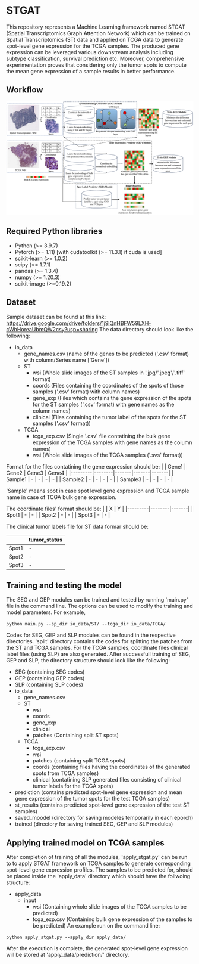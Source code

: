 # STGAT
This repository represents a Machine Learning framework named STGAT (Spatial Transcriptomics Graph Attention Network) which can be trained on Spatial Transcriptomics (ST) data and applied on TCGA data to generate spot-level gene expression for the TCGA samples. The produced gene expression can be leveraged various downstream analysis including subtype classification, survival prediction etc. Moreover, comprehensive experimentation proves that considering only the tumor spots to compute the mean gene expression of a sample results in better performance.

## Workflow
![alt text](https://github.com/compbiolabucf/STGAT/blob/main/STGAT_overall_diagram.png)

## Required Python libraries
- Python (>= 3.9.7)
- Pytorch (>= 1.11) [with cudatoolkit (>= 11.3.1) if cuda is used]
- scikit-learn (>= 1.0.2)
- scipy (>= 1.7.1)
- pandas (>= 1.3.4)
- numpy (>= 1.20.3)
- scikit-image (>=0.19.2)

## Dataset
Sample dataset can be found at this link: https://drive.google.com/drive/folders/1j9lQnHBFW59LXH-cWhHoreaUbmQW2csy?usp=sharing
The data directory should look like the following:
- io_data
   - gene_names.csv (name of the genes to be predicted ('.csv' format) with column/Series name ['Gene'])
   - ST
      - wsi (Whole slide images of the ST samples in '.jpg/'.jpeg'/'.tiff' format)
      - coords (Files containing the coordinates of the spots of those samples ('.csv' format) with column names) 
      - gene_exp (Files which contains the gene expression of the spots for the ST samples ('.csv' format) with gene names as the column names)
      - clinical (Files containing the tumor label of the spots for the ST samples ('.csv' format)) 
    - TCGA
      - tcga_exp.csv (Single '.csv' file contatining the bulk gene expression of the TCGA samples with gene names as the column names)
      - wsi (Whole slide images of the TCGA samples ('.svs' format))

Format for the files contatining the gene expression should be:
|         | Gene1  | Gene2 | Gene3 | Gene4 |
|---------|--------|-------|-------|-------|
| Sample1 |    -   |    -  |   -   |   -   |
| Sample2 |    -   |    -  |   -   |   -   |
| Sample3 |    -   |    -  |   -   |   -   |

'Sample' means spot in case spot level gene expression and TCGA sample name in case of TCGA bulk gene expression.

The coordinate files' format should be: 
|         |    X   |    Y  |
|---------|--------|-------|
| Spot1   |    -   |    -  |
| Spot2   |    -   |    -  |
| Spot3   |    -   |    -  |

The clinical tumor labels file for ST data formar should be:

|         |tumor_status|
|---------|------------|
| Spot1   |      -     |
| Spot2   |      -     |
| Spot3   |      -     |

## Training and testing the model
The SEG and GEP modules can be trained and tested by running 'main.py' file in the command line. The options can be used to modify the training and model parameters. For example,
```
python main.py --sp_dir io_data/ST/ --tcga_dir io_data/TCGA/
```
Codes for SEG, GEP and SLP modules can be found in the respective directories. 'split' directory contains the codes for splitting the patches from the ST and TCGA samples. For the TCGA samples, coordinate files clinical label files (using SLP) are also generated. 
After successfull training of SEG, GEP and SLP, the directory structure should look like the following:
- SEG (containing SEG codes)
- GEP (containing GEP codes)
- SLP (containing SLP codes)
- io_data
   - gene_names.csv
   - ST
      - wsi
      - coords
      - gene_exp
      - clinical
      - patches (Containing split ST spots)
    - TCGA
      - tcga_exp.csv
      - wsi
      - patches (containing split TCGA spots)
      - coords (containing files having the coordinates of the generated spots from TCGA samples)
      - clinical (contatining SLP generated files consisting of clinical tumor labels for the TCGA spots)
- prediction (contains predicted spot-level gene expression and mean gene expression of the tumor spots for the test TCGA samples)
- st_results (contains predicted spot-level gene expression of the test ST samples)
- saved_moodel (directory for saving modeles temporarily in each eporch)
- trained (directory for saving trained SEG, GEP and SLP modules)

## Applying trained model on TCGA samples
After completion of training of all the modules, 'apply_stgat.py' can be run to to apply STGAT framework on TCGA samples to generate corresponding spot-level gene expression profiles. The samples to be predicted for, should be placed inside the 'apply_data' directory which should have the follwoing structure:
- apply_data
  - input
    - wsi (Containing whole slide images of the TCGA samples to be predicted)
    - tcga_exp.csv (Containing bulk gene expression of the samples to be predicted)
An example run on the command line:
```
python apply_stgat.py --apply_dir apply_data/
```
After the execution is complete, the generated spot-level gene expression will be stored at 'apply_data/prediction/' directory.
